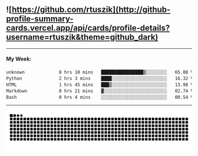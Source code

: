 ## ![https://github.com/rtuszik](http://github-profile-summary-cards.vercel.app/api/cards/profile-details?username=rtuszik&theme=github_dark)

---
#### My Week:

<!--START_SECTION:waka-->

```txt
unknown             8 hrs 10 mins   ████████████████▒░░░░░░░░   65.08 %
Python              2 hrs 3 mins    ████░░░░░░░░░░░░░░░░░░░░░   16.32 %
HTML                1 hrs 45 mins   ███▒░░░░░░░░░░░░░░░░░░░░░   13.98 %
Markdown            0 hrs 21 mins   ▓░░░░░░░░░░░░░░░░░░░░░░░░   02.74 %
Bash                0 hrs 4 mins    ░░░░░░░░░░░░░░░░░░░░░░░░░   00.54 %
```

<!--END_SECTION:waka-->

---

![](https://raw.githubusercontent.com/rtuszik/rtuszik/output/github-contribution-grid-snake-dark.svg)
